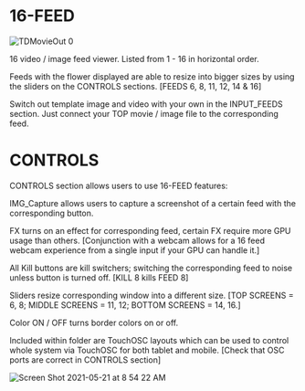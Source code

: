 # 16-FEED

![TDMovieOut 0](https://user-images.githubusercontent.com/68321762/119159985-a7a64e00-ba0c-11eb-8bee-297f3dd5d91d.jpg)

16 video / image feed viewer. Listed from 1 - 16 in horizontal order.

Feeds with the flower displayed are able to resize into bigger sizes by using the sliders on the CONTROLS sections.
[FEEDS 6, 8, 11, 12, 14 & 16]

Switch out template image and video with your own in the INPUT_FEEDS section. Just connect your TOP movie / image file to the
corresponding feed.

# CONTROLS
CONTROLS section allows users to use 16-FEED features:

IMG_Capture allows users to capture a screenshot of a certain feed with the corresponding button.

FX turns on an effect for corresponding feed, certain FX require more GPU usage than others.
[Conjunction with a webcam allows for a 16 feed webcam experience from a single input if your GPU can handle it.]

All Kill buttons are kill switchers; switching the corresponding feed to noise unless button is turned off. 
[KILL 8 kills FEED 8]

Sliders resize corresponding window into a different size.
[TOP SCREENS = 6, 8; MIDDLE SCREENS = 11, 12; BOTTOM SCREENS = 14, 16.]

Color ON / OFF turns border colors on or off.

Included within folder are TouchOSC layouts which can be used to control whole system via TouchOSC for both tablet and mobile.
[Check that OSC ports are correct in CONTROLS section]

![Screen Shot 2021-05-21 at 8 54 22 AM](https://user-images.githubusercontent.com/68321762/119165399-4aad9680-ba12-11eb-9ccb-d7920cfa4401.png)
